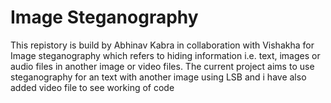 # Image  Steganography
This repistory is build by Abhinav Kabra in collaboration with Vishakha for Image steganography which refers to hiding information i.e. text, images or audio files in another image or video files. The current project aims to use steganography for an text with another image using LSB and i have also added video file to see working of code
